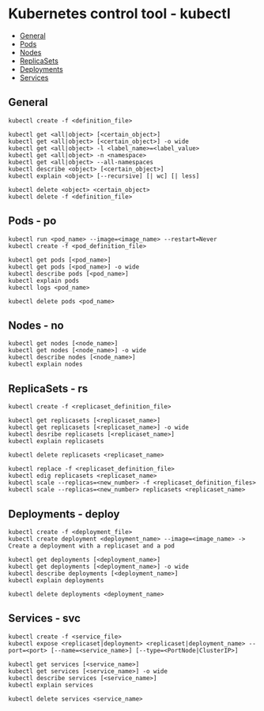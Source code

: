 # Kubernetes control tool - kubectl

- [General](https://github.com/Ariel-Yu/knowledge-bases/blob/master/kubernetes/kubectl.md#general)
- [Pods](https://github.com/Ariel-Yu/knowledge-bases/blob/master/kubernetes/kubectl.md#pods---po)
- [Nodes](https://github.com/Ariel-Yu/knowledge-bases/blob/master/kubernetes/kubectl.md#nodes---no)
- [ReplicaSets](https://github.com/Ariel-Yu/knowledge-bases/blob/master/kubernetes/kubectl.md#replicasets---rs)
- [Deployments](https://github.com/Ariel-Yu/knowledge-bases/blob/master/kubernetes/kubectl.md#deployments---deploy)
- [Services](https://github.com/Ariel-Yu/knowledge-bases/blob/master/kubernetes/kubectl.md#services---svc)

## General

```
kubectl create -f <definition_file>

kubectl get <all|object> [<certain_object>]
kubectl get <all|object> [<certain_object>] -o wide
kubectl get <all|object> -l <label_name>=<label_value>
kubectl get <all|object> -n <namespace>
kubectl get <all|object> --all-namespaces
kubectl describe <object> [<certain_object>]
kubectl explain <object> [--recursive] [| wc] [| less]

kubectl delete <object> <certain_object>
kubectl delete -f <definition_file>
```

## Pods - po

```
kubectl run <pod_name> --image=<image_name> --restart=Never
kubectl create -f <pod_definition_file>

kubectl get pods [<pod_name>]
kubectl get pods [<pod_name>] -o wide
kubectl describe pods [<pod_name>]
kubectl explain pods
kubectl logs <pod_name>

kubectl delete pods <pod_name>
```

## Nodes - no

```
kubectl get nodes [<node_name>]
kubectl get nodes [<node_name>] -o wide
kubectl describe nodes [<node_name>]
kubectl explain nodes
```

## ReplicaSets - rs

```
kubectl create -f <replicaset_definition_file>

kubectl get replicasets [<replicaset_name>]
kubectl get replicasets [<replicaset_name>] -o wide
kubectl desribe replicasets [<replicaset_name>]
kubectl explain replicasets

kubectl delete replicasets <replicaset_name>

kubectl replace -f <replicaset_definition_file>
kubectl edig replicasets <replicaset_name>
kubectl scale --replicas=<new_number> -f <replicaset_definition_files>
kubectl scale --replicas=<new_number> replicasets <replicaset_name>
```

## Deployments - deploy

```
kubectl create -f <deployment_file>
kubectl create deployment <deployment_name> --image=<image_name> -> Create a deployment with a replicaset and a pod

kubectl get deployments [<deployment_name>]
kubectl get deployments [<deployment_name>] -o wide
kubectl describe deployments [<deployment_name>]
kubectl explain deployments

kubectl delete deployments <deployment_name>
```

## Services - svc

```
kubectl create -f <service_file>
kubectl expose <replicaset|deployment> <replicaset|deployment_name> --port=<port> [--name=<service_name>] [--type=<PortNode|ClusterIP>]

kubectl get services [<service_name>]
kubectl get services [<service_name>] -o wide
kubectl describe services [<service_name>]
kubectl explain services

kubectl delete services <service_name>
```
